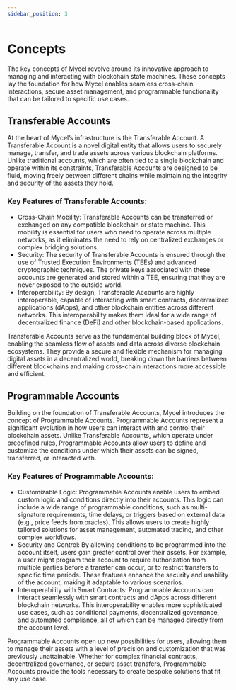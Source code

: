 ```yaml
---
sidebar_position: 3
---
```


# Concepts

The key concepts of Mycel revolve around its innovative approach to managing and interacting with blockchain state machines. These concepts lay the foundation for how Mycel enables seamless cross-chain interactions, secure asset management, and programmable functionality that can be tailored to specific use cases.

## Transferable Accounts

At the heart of Mycel’s infrastructure is the Transferable Account. A Transferable Account is a novel digital entity that allows users to securely manage, transfer, and trade assets across various blockchain platforms. Unlike traditional accounts, which are often tied to a single blockchain and operate within its constraints, Transferable Accounts are designed to be fluid, moving freely between different chains while maintaining the integrity and security of the assets they hold.

### Key Features of Transferable Accounts:

- Cross-Chain Mobility: Transferable Accounts can be transferred or exchanged on any compatible blockchain or state machine. This mobility is essential for users who need to operate across multiple networks, as it eliminates the need to rely on centralized exchanges or complex bridging solutions.
- Security: The security of Transferable Accounts is ensured through the use of Trusted Execution Environments (TEEs) and advanced cryptographic techniques. The private keys associated with these accounts are generated and stored within a TEE, ensuring that they are never exposed to the outside world.
- Interoperability: By design, Transferable Accounts are highly interoperable, capable of interacting with smart contracts, decentralized applications (dApps), and other blockchain entities across different networks. This interoperability makes them ideal for a wide range of decentralized finance (DeFi) and other blockchain-based applications.

Transferable Accounts serve as the fundamental building block of Mycel, enabling the seamless flow of assets and data across diverse blockchain ecosystems. They provide a secure and flexible mechanism for managing digital assets in a decentralized world, breaking down the barriers between different blockchains and making cross-chain interactions more accessible and efficient.

## Programmable Accounts

Building on the foundation of Transferable Accounts, Mycel introduces the concept of Programmable Accounts. Programmable Accounts represent a significant evolution in how users can interact with and control their blockchain assets. Unlike Transferable Accounts, which operate under predefined rules, Programmable Accounts allow users to define and customize the conditions under which their assets can be signed, transferred, or interacted with.

### Key Features of Programmable Accounts:

- Customizable Logic: Programmable Accounts enable users to embed custom logic and conditions directly into their accounts. This logic can include a wide range of programmable conditions, such as multi-signature requirements, time delays, or triggers based on external data (e.g., price feeds from oracles). This allows users to create highly tailored solutions for asset management, automated trading, and other complex workflows.
- Security and Control: By allowing conditions to be programmed into the account itself, users gain greater control over their assets. For example, a user might program their account to require authorization from multiple parties before a transfer can occur, or to restrict transfers to specific time periods. These features enhance the security and usability of the account, making it adaptable to various scenarios.
- Interoperability with Smart Contracts: Programmable Accounts can interact seamlessly with smart contracts and dApps across different blockchain networks. This interoperability enables more sophisticated use cases, such as conditional payments, decentralized governance, and automated compliance, all of which can be managed directly from the account level.

Programmable Accounts open up new possibilities for users, allowing them to manage their assets with a level of precision and customization that was previously unattainable. Whether for complex financial contracts, decentralized governance, or secure asset transfers, Programmable Accounts provide the tools necessary to create bespoke solutions that fit any use case.
